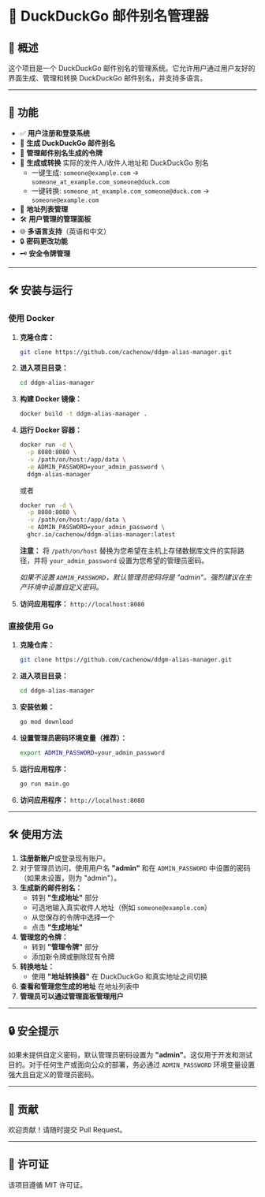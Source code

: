 # 🚀 DuckDuckGo 邮件别名管理器

## 📖 概述

这个项目是一个 DuckDuckGo 邮件别名的管理系统。它允许用户通过用户友好的界面生成、管理和转换 DuckDuckGo 邮件别名，并支持多语言。

---

## 🌟 功能

- ✅ **用户注册和登录系统**
- 📧 **生成 DuckDuckGo 邮件别名**
- 🔑 **管理邮件别名生成的令牌**
- 🔄 **生成或转换** 实际的发件人/收件人地址和 DuckDuckGo 别名
  - 一键生成: `someone@example.com` → `someone_at_example.com_someone@duck.com`
  - 一键转换: `someone_at_example.com_someone@duck.com` → `someone@example.com`
- 📜 **地址列表管理**
- 🛠️ **用户管理的管理面板**
- 🌐 **多语言支持**（英语和中文）
- 🔒 **密码更改功能**
- 🗝️ **安全令牌管理**

---

## 🛠️ 安装与运行

### 使用 Docker

1. **克隆仓库：**
   ```bash
   git clone https://github.com/cachenow/ddgm-alias-manager.git
   ```

2. **进入项目目录：**
   ```bash
   cd ddgm-alias-manager
   ```

3. **构建 Docker 镜像：**
   ```bash
   docker build -t ddgm-alias-manager .
   ```

4. **运行 Docker 容器：**
   ```bash
   docker run -d \
     -p 8080:8080 \
     -v /path/on/host:/app/data \
     -e ADMIN_PASSWORD=your_admin_password \
     ddgm-alias-manager
   ```
   或者
   ```bash
   docker run -d \
     -p 8080:8080 \
     -v /path/on/host:/app/data \
     -e ADMIN_PASSWORD=your_admin_password \
     ghcr.io/cachenow/ddgm-alias-manager:latest
   ```
   
   **注意：** 将 `/path/on/host` 替换为您希望在主机上存储数据库文件的实际路径，并将 `your_admin_password` 设置为您希望的管理员密码。

   *如果不设置 `ADMIN_PASSWORD`，默认管理员密码将是 "admin"。强烈建议在生产环境中设置自定义密码。*

5. **访问应用程序：** `http://localhost:8080`

### 直接使用 Go

1. **克隆仓库：**
   ```bash
   git clone https://github.com/cachenow/ddgm-alias-manager.git
   ```

2. **进入项目目录：**
   ```bash
   cd ddgm-alias-manager
   ```

3. **安装依赖：**
   ```bash
   go mod download
   ```

4. **设置管理员密码环境变量（推荐）：**
   ```bash
   export ADMIN_PASSWORD=your_admin_password
   ```

5. **运行应用程序：**
   ```bash
   go run main.go
   ```

6. **访问应用程序：** `http://localhost:8080`

---

## 🛠️ 使用方法

1. **注册新账户**或登录现有账户。
2. 对于管理员访问，使用用户名 **"admin"** 和在 `ADMIN_PASSWORD` 中设置的密码（如果未设置，则为 "admin"）。
3. **生成新的邮件别名：**
   - 转到 **"生成地址"** 部分
   - 可选地输入真实收件人地址（例如 `someone@example.com`）
   - 从您保存的令牌中选择一个
   - 点击 **"生成地址"**
4. **管理您的令牌：**
   - 转到 **"管理令牌"** 部分
   - 添加新令牌或删除现有令牌
5. **转换地址：**
   - 使用 **"地址转换器"** 在 DuckDuckGo 和真实地址之间切换
6. **查看和管理您生成的地址** 在地址列表中
7. **管理员可以通过管理面板管理用户**

---

## 🔒 安全提示

如果未提供自定义密码，默认管理员密码设置为 **"admin"**。这仅用于开发和测试目的。对于任何生产或面向公众的部署，务必通过 `ADMIN_PASSWORD` 环境变量设置强大且自定义的管理员密码。

---

## 🤝 贡献

欢迎贡献！请随时提交 Pull Request。

---

## 📜 许可证

该项目遵循 MIT 许可证。
